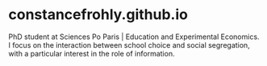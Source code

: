 # constancefrohly.github.io
PhD student at Sciences Po Paris | Education and Experimental Economics. 
I focus on the interaction between school choice and social segregation, with a particular interest in the role of information.
